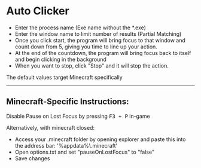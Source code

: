 # Auto Clicker

* Enter the process name (Exe name without the *.exe)
* Enter the window name to limit number of results (Partial Matching)
* Once you click start, the program will bring focus to that window and count down from 5, giving you time to line up your action.
* At the end of the countdown, the program will bring focus back to itself and begin clicking in the background
* When you want to stop, click "Stop" and it will stop the action.

The default values target Minecraft specifically

***

## Minecraft-Specific Instructions:


Disable Pause on Lost Focus by pressing <kbd>F3 + P</kbd> in-game

Alternatively, with minecraft closed:
* Access your .minecraft folder by opening explorer and paste this into the address bar: '%appdata%\\.minecraft'
* Open options.txt and set "pauseOnLostFocus" to "false"
* Save changes
